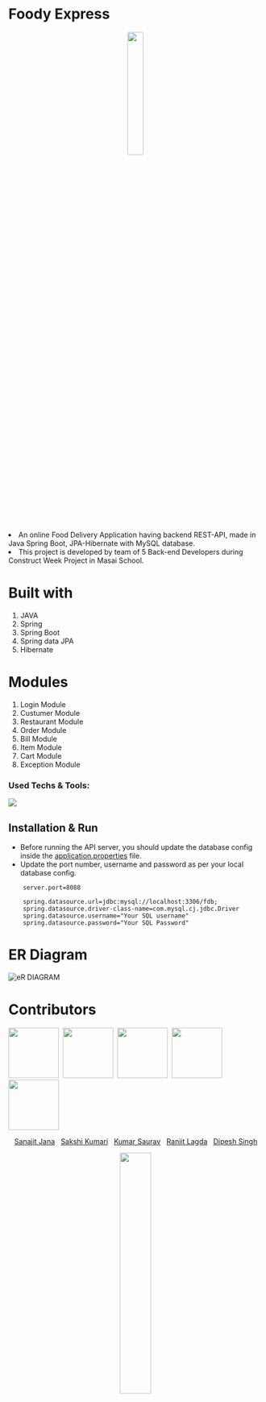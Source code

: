 # Foody Express

<p align="center">
  <img style="width:25%;" src="https://www.bing.com/th/id/OGC.a62e8a8c05e1dabe118f1c15f3531b16?pid=1.7&rurl=https%3a%2f%2fd12man5gwydfvl.cloudfront.net%2fwp-content%2fuploads%2f2014%2f06%2f27233933%2fDelivery-Loop1.gif&ehk=HwYMlGZVX5hM01E7eKrYgxYLu15Iv1QyA%2bvwYEE5Q3I%3d" />
</p>


<li>An online Food Delivery Application having backend REST-API, made in Java Spring Boot, JPA-Hibernate with MySQL database.
<li> This project is developed by team of 5 Back-end Developers during Construct Week Project in Masai School.
 
 
# Built with
1. JAVA
2. Spring
3. Spring Boot
4. Spring data JPA
5. Hibernate

# Modules
1. Login Module
2. Custumer Module
3. Restaurant Module
4. Order Module
5. Bill Module
6. Item Module
7. Cart Module
8. Exception Module

### Used Techs & Tools:
<!-- language -->

[![](https://skillicons.dev/icons?i=java,spring,hibernate,mysql,git,github)]()


## Installation & Run

* Before running the API server, you should update the database config inside the [application.properties](https://github.com/sanajitjana/star-theory-7179/blob/master/FoodyExpress/src/main/resources/application.properties) file. 
* Update the port number, username and password as per your local database config.

```
    server.port=8088

    spring.datasource.url=jdbc:mysql://localhost:3306/fdb;
    spring.datasource.driver-class-name=com.mysql.cj.jdbc.Driver
    spring.datasource.username="Your SQL username"
    spring.datasource.password="Your SQL Password"

```

# ER Diagram
![eR DIAGRAM](https://user-images.githubusercontent.com/83025741/201511888-a4dadcc5-4e09-4602-85e3-12fb5f69fb5d.PNG)

# Contributors

<div><img style="height:100px"; src="https://avatars.githubusercontent.com/u/76105799?v=4">&nbsp;&nbsp;<img style="height:100px"; src="https://avatars.githubusercontent.com/u/83025741?v=4">&nbsp;&nbsp;<img style="height:100px"; src="https://avatars.githubusercontent.com/u/101392926?v=4">&nbsp;&nbsp;<img style="height:100px"; src="https://avatars.githubusercontent.com/u/101393439?v=4">&nbsp;&nbsp;<img style="height:100px"; src="https://avatars.githubusercontent.com/u/84814627?v=4"></div>


&nbsp;&nbsp;&nbsp;<a href="https://github.com/sanajitjana">Sanajit Jana</a>&nbsp;&nbsp;&nbsp;<a href="https://github.com/sakshi00555">Sakshi Kumari</a>&nbsp;&nbsp;&nbsp;<a href="https://github.com/ksaurav11">Kumar Saurav</a>&nbsp;&nbsp;&nbsp;<a href="https://github.com/Ranjit0979">Ranjit Lagda</a>&nbsp;&nbsp;&nbsp;<a href="https://github.com/dipeshsingh253">Dipesh Singh</a>
<p align="center">
<img style="width:35%" src="https://www.bing.com/th/id/OGC.7a7082d2d73b6c995db6da795b66ae85?pid=1.7&rurl=https%3a%2f%2fstatic.dribbble.com%2fusers%2f662638%2fscreenshots%2f4803914%2fthumbsupdribs2.gif&ehk=Y%2b6LnEHbNx8qdJcdrFatveXJrSnRlK7z%2bTAB4v%2blc%2fE%3d"/></p>

